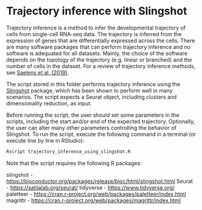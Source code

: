 # Trajectory inference with Slingshot

Trajectory inference is a method to infer the developmental trajectory of cells from single-cell RNA-seq data. The trajectory is inferred from the expression of genes that are differentially expressed across the cells. There are many software packages that can perform trajectory inference and no software is adequated for all datasets. Mainly, the choice of the software depends on the topology of the trajectory (e.g. linear or branched) and the number of cells in the dataset. For a review of trajectory inference methods, see [Saelens et al. (2019)](https://doi.org/10.1016/j.cell.2019.05.031).

The script stored in this folder performs trajectory inference using the [Slingshot](https://bioconductor.org/packages/release/bioc/html/slingshot.html) package, which has been shown to perform well in many scenarios. The script expects a Seurat object, including clusters and dimensionality reduction, as input. 

Before running the script, the user should set some parameters in the scripts, including the start and/or end of the expected trajectory. Optionally, the user can alter many other parameters controlling the behavior of Slingshot. To run the script, execute the following command in a terminal (or execute line by line in RStudio):

```bash
Rscript trajectory_inference_using_slingshot.R
``` 

Note that the script requires the following R packages:

slingshot - <https://bioconductor.org/packages/release/bioc/html/slingshot.html>
Seurat - <https://satijalab.org/seurat/>
tidyverse - <https://www.tidyverse.org/>
paletteer - <https://cran.r-project.org/web/packages/paletteer/index.html>
magrittr - <https://cran.r-project.org/web/packages/magrittr/index.html>
